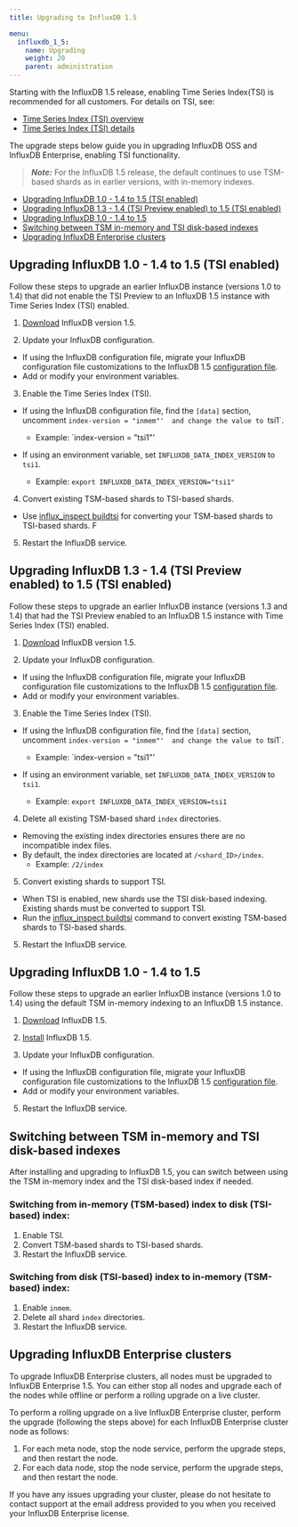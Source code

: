 ```yaml
---
title: Upgrading to InfluxDB 1.5

menu:
  influxdb_1_5:
    name: Upgrading
    weight: 20
    parent: administration
---
```



  Starting with the InfluxDB 1.5 release, enabling Time Series Index(TSI) is recommended for all customers. For details on TSI, see:

  * [Time Series Index (TSI) overview](/influxdb/v1.5/concepts/time-series-idnex/)
  * [Time Series Index (TSI) details](/influxdb/v1.5/concepts/tsi-details/)

The upgrade steps below guide you in upgrading InfluxDB OSS and InfluxDB Enterprise, enabling TSI functionality.

> ***Note:*** For the InfluxDB 1.5 release, the default continues to use TSM-based shards as in earlier versions, with in-memory indexes.

* [Upgrading InfluxDB 1.0 - 1.4 to 1.5 (TSI enabled)](#upgrading-from-1-0-1-4-to-1-5-tsi-enabled)
* [Upgrading InfluxDB 1.3 - 1.4 (TSI Preview enabled) to 1.5 (TSI enabled)](#upgrading-from-1-3-1-4-tsi-preview-enabled-to-1-5-tsi-enabled)
* [Upgrading InfluxDB 1.0 - 1.4 to 1.5](#upgrading-from-1-0-1-4-to-1-5)
* [Switching between TSM in-memory and TSI disk-based indexes](#switching-between-tsm-in-memory-and-tsi-disk-based-indexes)
* [Upgrading InfluxDB Enterprise clusters](#upgrading-influxdb-enterprise-clusters)

## Upgrading InfluxDB 1.0 - 1.4 to 1.5 (TSI enabled)

Follow these steps to upgrade an earlier InfluxDB instance (versions 1.0 to 1.4) that did not enable the TSI Preview to an InfluxDB 1.5 instance with Time Series Index (TSI) enabled.

1. [Download](https://influxdata.com/downloads/#influxdb) InfluxDB version
1.5.

2. Update your InfluxDB configuration.

  - If using the InfluxDB configuration file, migrate your InfluxDB configuration file customizations to the InfluxDB 1.5 [configuration file](/influxdb/v1.5/administration/config/).
  - Add or modify your environment variables.

3. Enable the Time Series Index (TSI).

  -  If using the InfluxDB configuration file, find the `[data]` section, uncomment `index-version = "inmem"'  and change the value to `tsi1`.
      - Example: `index-version = "tsi1"'

  - If using an environment variable, set `INFLUXDB_DATA_INDEX_VERSION` to `tsi1`.
      - Example: `export INFLUXDB_DATA_INDEX_VERSION="tsi1"`

4. Convert existing TSM-based shards to TSI-based shards.

  - Use [influx_inspect buildtsi](/influxdb/v1.5/tools/influx_inspect/#influx_inspect-buildtsi) for converting your TSM-based shards to TSI-based shards. F


5. Restart the InfluxDB service.

## Upgrading InfluxDB 1.3 - 1.4 (TSI Preview enabled) to 1.5 (TSI enabled)

Follow these steps to upgrade an earlier InfluxDB instance (versions 1.3 and 1.4) that had the TSI Preview enabled to an InfluxDB 1.5 instance with Time Series Index (TSI) enabled.

1. [Download](https://influxdata.com/downloads/#influxdb) InfluxDB version
1.5.

2. Update your InfluxDB configuration.

- If using the InfluxDB configuration file, migrate your InfluxDB configuration file customizations to the InfluxDB 1.5 [configuration file](/influxdb/v1.5/administration/config/).
- Add or modify your environment variables.

3. Enable the Time Series Index (TSI).

-  If using the InfluxDB configuration file, find the `[data]` section, uncomment `index-version = "inmem"'  and change the value to `tsi1`.
    - Example: `index-version = "tsi1"'

- If using an environment variable, set `INFLUXDB_DATA_INDEX_VERSION` to `tsi1`.
    - Example: `export INFLUXDB_DATA_INDEX_VERSION=tsi1`

4. Delete all existing TSM-based shard `index` directories.

  - Removing the existing index directories ensures there are no incompatible index files.
  - By default, the index directories are located at `/<shard_ID>/index`.
    - Example: `/2/index`

5. Convert existing shards to support TSI.

  - When TSI is enabled, new shards use the TSI disk-based indexing. Existing shards must be converted to support TSI.
  - Run the [influx_inspect buildtsi](/influxdb/v1.5/tools/influx_inspect/#influx_inspect-buildtsi) command to convert existing TSM-based shards to TSI-based shards.

5. Restart the InfluxDB service.

## Upgrading InfluxDB 1.0 - 1.4 to 1.5

Follow these steps to upgrade an earlier InfluxDB instance (versions 1.0 to 1.4) using the default TSM in-memory indexing to an InfluxDB 1.5 instance.

1. [Download](https://influxdata.com/downloads/#influxdb) InfluxDB 1.5.

2. [Install](/influxdb/v1.5/introduction/installation) InfluxDB 1.5.

2. Update your InfluxDB configuration.

- If using the InfluxDB configuration file, migrate your InfluxDB configuration file customizations to the InfluxDB 1.5 [configuration file](/influxdb/v1.5/administration/config/).
- Add or modify your environment variables.

5. Restart the InfluxDB service.


## Switching between TSM in-memory and TSI disk-based indexes

After installing and upgrading to InfluxDB 1.5, you can switch between using the TSM in-memory index and the TSI disk-based index if needed. 

### Switching from in-memory (TSM-based) index to disk (TSI-based) index:

1. Enable TSI.
2. Convert TSM-based shards to TSI-based shards.
3. Restart the InfluxDB service.

### Switching from disk (TSI-based) index to in-memory (TSM-based) index:

1. Enable `inmem`.
2. Delete all shard `index` directories.
3. Restart the InfluxDB service.

## Upgrading InfluxDB Enterprise clusters

To upgrade InfluxDB Enterprise clusters, all nodes must be upgraded to InfluxDB Enterprise 1.5. You can either stop all nodes and upgrade each of the nodes while offline or perform a rolling upgrade on a live cluster.

To perform a rolling upgrade on a live InfluxDB Enterprise cluster, perform the upgrade (following the steps above) for each InfluxDB Enterprise cluster node as follows:

1. For each meta node, stop the node service, perform the upgrade steps, and then restart the node.
2. For each data node, stop the node service, perform the upgrade steps, and then restart the node.

If you have any issues upgrading your cluster, please do not hesitate to contact support at the email address
provided to you when you received your InfluxDB Enterprise license.
